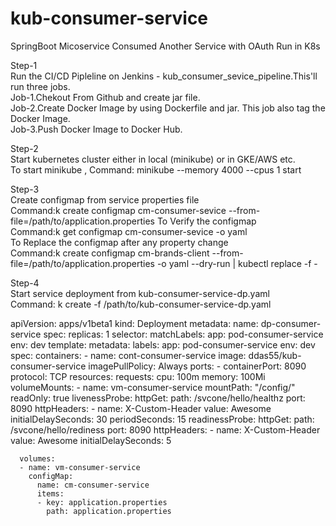 # kub-consumer-service
SpringBoot Micoservice Consumed Another Service with OAuth Run in K8s

Step-1                                                                     
Run the CI/CD Pipleline on Jenkins - kub_consumer_sevice_pipeline.This'll run three jobs.                       
Job-1.Chekout From Github and create jar file.                                   
Job-2.Create Docker Image by using Dockerfile and jar. This job also tag the Docker Image.                    
Job-3.Push Docker Image to Docker Hub.

Step-2                                                                    
Start kubernetes cluster either in local (minikube) or in GKE/AWS etc.               
To start minikube , Command: minikube --memory 4000 --cpus 1 start

Step-3                                                                                 
Create configmap from service properties file                                      
Command:k create configmap cm-consumer-sevice --from-file=/path/to/application.properties
To Verify the configmap                            
Command:k get configmap cm-consumer-sevice  -o yaml                                                     
To Replace the configmap after any property change                                    
Command:k create configmap cm-brands-client  --from-file=/path/to/application.properties -o yaml --dry-run | kubectl replace -f -

Step-4                                                            
Start service deployment from kub-consumer-service-dp.yaml                                               
Command: k create -f /path/to/kub-consumer-service-dp.yaml

apiVersion: apps/v1beta1
kind: Deployment
metadata:
  name: dp-consumer-service
spec:
  replicas: 1
  selector:
   matchLabels:
    app: pod-consumer-service
    env: dev
  template:
    metadata:
      labels:
        app: pod-consumer-service
        env: dev
    spec:
      containers:
      - name: cont-consumer-service
        image: ddas55/kub-consumer-service
        imagePullPolicy: Always
        ports:
        - containerPort: 8090
          protocol: TCP
        resources:
          requests:
            cpu: 100m
            memory: 100Mi
        volumeMounts:
        - name: vm-consumer-service
          mountPath: "/config/" 
          readOnly: true
        livenessProbe:
          httpGet:
            path: /svcone/hello/healthz
            port: 8090
            httpHeaders:
             - name: X-Custom-Header
               value: Awesome
          initialDelaySeconds: 30
          periodSeconds: 15
        readinessProbe:
          httpGet:
            path: /svcone/hello/rediness
            port: 8090
            httpHeaders:
             - name: X-Custom-Header
               value: Awesome
          initialDelaySeconds: 5

      volumes:
      - name: vm-consumer-service
        configMap:
          name: cm-consumer-service
          items:
          - key: application.properties 
            path: application.properties






